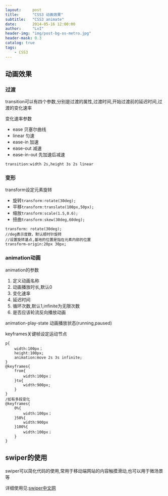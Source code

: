 ```yaml
---
layout:     post
title:      "CSS3 动画效果"
subtitle:   "CSS3 animate"
date:       2014-05-16 12:00:00
author:     "LvI"
header-img: "img/post-bg-os-metro.jpg"
header-mask: 0.3
catalog: true
tags:
    - CSS3
---
```


## 动画效果

### 过渡

transition可以有四个参数,分别是过渡的属性,过渡时间,开始过渡前的延迟时间,过渡的变化速率

变化速率参数
- ease 贝塞尔曲线
- linear 匀速
- ease-in 加速
- ease-out 减速 
- ease-in-out 先加速后减速

```
transition:width 2s,height 3s 2s linear
```

### 变形

transform设定元素旋转

- 旋转`transform:rotate(30deg);`
- 平移`transform:translate(100px,50px);`
- 缩放`transform:scale(1.5,0.6);`
- 扭曲`transform:skew(30deg,60deg);`

```
transform: rotate(30deg); 
//deg表示度数，默认顺时针旋转 
//设置旋转基点,基地的位置是指在元素内部的位置 
transform-origin:20px 30px; 
```
### animation动画

animation的参数

1. 定义动画名称
2. 动画播放时长,默认0
3. 变化速率
4. 延迟时间
5. 循环次数,默认1,infinite为无限次数
6. 是否应该轮流反向播放动画

animation-play-state 动画播放状态(running,paused)

keyframes关键帧设定运动节点

```
p{
	width:100px；
	height:100px;
	animation:move 2s 3s infinite;
}
@keyframes{
	from{
		width:100px；
	}to{
		width:900px;
	}
}
/如有多段变化
@keyframes{
	0%{
		width:100px；
	}50%{
		width:900px
	}100%{
		width:100px；
	}
}
```

## swiper的使用

swiper可以简化代码的使用,常用于移动端网站的内容触摸滑动,也可以用于微场景等

详细使用见:[swiper中文网](http://www.swiper.com.cn/)